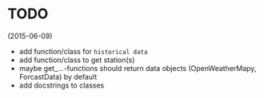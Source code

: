 # TODO
(2015-06-09)
+ add function/class for `historical data`
+ add function/class to get station(s)
+ maybe get_...-functions should return data objects
	(OpenWeatherMapy, ForcastData) by default
+ add docstrings to classes
